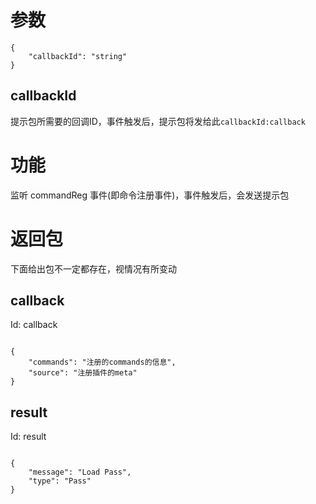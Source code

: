 # 参数
```
{
    "callbackId": "string"
}
```
## callbackId
提示包所需要的回调ID，事件触发后，提示包将发给此<code>callbackId:callback</code>
# 功能
监听 commandReg 事件(即命令注册事件)，事件触发后，会发送提示包
# 返回包
下面给出包不一定都存在，视情况有所变动

## callback
Id: callback

```

{
    "commands": "注册的commands的信息",
    "source": "注册插件的meta"
}

```
## result
Id: result

```

{
    "message": "Load Pass",
    "type": "Pass"
}

```
